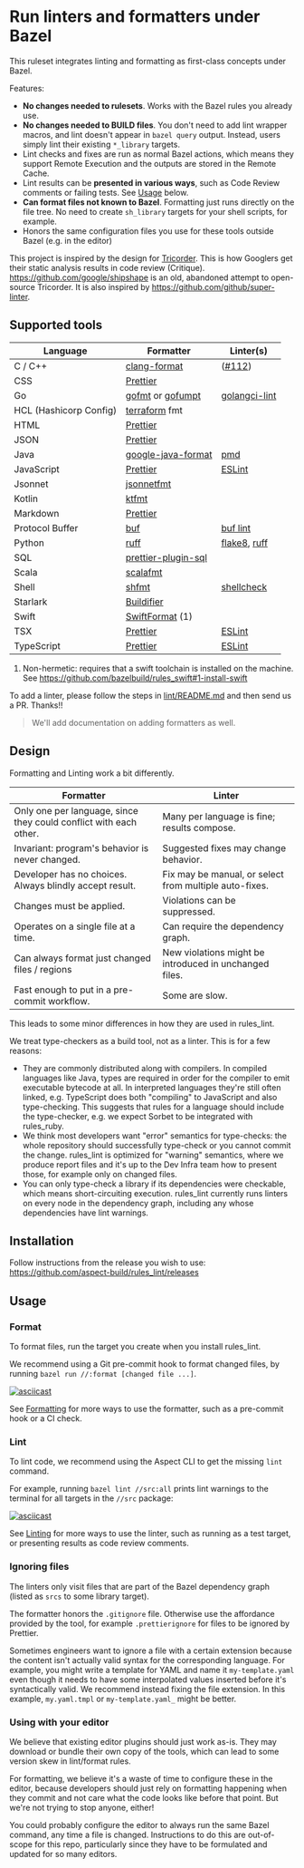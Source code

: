 # Run linters and formatters under Bazel

This ruleset integrates linting and formatting as first-class concepts under Bazel.

Features:

- **No changes needed to rulesets**. Works with the Bazel rules you already use.
- **No changes needed to BUILD files**. You don't need to add lint wrapper macros, and lint doesn't appear in `bazel query` output.
  Instead, users simply lint their existing `*_library` targets.
- Lint checks and fixes are run as normal Bazel actions, which means they support Remote Execution and the outputs are stored in the Remote Cache.
- Lint results can be **presented in various ways**, such as Code Review comments or failing tests.
  See [Usage](https://github.com/aspect-build/rules_lint/blob/main/docs/linting.md#usage) below.
- **Can format files not known to Bazel**. Formatting just runs directly on the file tree.
  No need to create `sh_library` targets for your shell scripts, for example.
- Honors the same configuration files you use for these tools outside Bazel (e.g. in the editor)

This project is inspired by the design for [Tricorder].
This is how Googlers get their static analysis results in code review (Critique).
https://github.com/google/shipshape is an old, abandoned attempt to open-source Tricorder.
It is also inspired by <https://github.com/github/super-linter>.

[aspect cli]: https://docs.aspect.build/v/cli
[tricorder]: https://static.googleusercontent.com/media/research.google.com/en//pubs/archive/43322.pdf
[reviewdog]: https://github.com/reviewdog/reviewdog

## Supported tools

| Language               | Formatter             | Linter(s)        |
| ---------------------- | --------------------- | ---------------- |
| C / C++                | [clang-format]        | ([#112])         |
| CSS                    | [Prettier]            |                  |
| Go                     | [gofmt] or [gofumpt]  | [golangci-lint]  |
| HCL (Hashicorp Config) | [terraform] fmt       |                  |
| HTML                   | [Prettier]            |                  |
| JSON                   | [Prettier]            |                  |
| Java                   | [google-java-format]  | [pmd]            |
| JavaScript             | [Prettier]            | [ESLint]         |
| Jsonnet                | [jsonnetfmt]          |                  |
| Kotlin                 | [ktfmt]               |                  |
| Markdown               | [Prettier]            |                  |
| Protocol Buffer        | [buf]                 | [buf lint]       |
| Python                 | [ruff]                | [flake8], [ruff] |
| SQL                    | [prettier-plugin-sql] |                  |
| Scala                  | [scalafmt]            |                  |
| Shell                  | [shfmt]               | [shellcheck]     |
| Starlark               | [Buildifier]          |                  |
| Swift                  | [SwiftFormat] (1)     |                  |
| TSX                    | [Prettier]            | [ESLint]         |
| TypeScript             | [Prettier]            | [ESLint]         |

[prettier]: https://prettier.io
[google-java-format]: https://github.com/google/google-java-format
[flake8]: https://flake8.pycqa.org/en/latest/index.html
[pmd]: https://docs.pmd-code.org/latest/index.html
[buf lint]: https://buf.build/docs/lint/overview
[eslint]: https://eslint.org/
[swiftformat]: https://github.com/nicklockwood/SwiftFormat
[terraform]: https://github.com/hashicorp/terraform
[buf]: https://docs.buf.build/format/usage
[ktfmt]: https://github.com/facebook/ktfmt
[buildifier]: https://github.com/keith/buildifier-prebuilt
[prettier-plugin-sql]: https://github.com/un-ts/prettier
[gofmt]: https://pkg.go.dev/cmd/gofmt
[gofumpt]: https://github.com/mvdan/gofumpt
[jsonnetfmt]: https://github.com/google/go-jsonnet
[scalafmt]: https://scalameta.org/scalafmt
[ruff]: https://docs.astral.sh/ruff/
[shellcheck]: https://www.shellcheck.net/
[shfmt]: https://github.com/mvdan/sh
[golangci-lint]: https://github.com/golangci/golangci-lint
[clang-format]: https://clang.llvm.org/docs/ClangFormat.html
[#112]: https://github.com/aspect-build/rules_lint/issues/112

1. Non-hermetic: requires that a swift toolchain is installed on the machine.
   See https://github.com/bazelbuild/rules_swift#1-install-swift

To add a linter, please follow the steps in [lint/README.md](./lint/README.md) and then send us a PR.
Thanks!!

> We'll add documentation on adding formatters as well.

## Design

Formatting and Linting work a bit differently.

| Formatter                                                         | Linter                                                 |
| ----------------------------------------------------------------- | ------------------------------------------------------ |
| Only one per language, since they could conflict with each other. | Many per language is fine; results compose.            |
| Invariant: program's behavior is never changed.                   | Suggested fixes may change behavior.                   |
| Developer has no choices. Always blindly accept result.           | Fix may be manual, or select from multiple auto-fixes. |
| Changes must be applied.                                          | Violations can be suppressed.                          |
| Operates on a single file at a time.                              | Can require the dependency graph.                      |
| Can always format just changed files / regions                    | New violations might be introduced in unchanged files. |
| Fast enough to put in a pre-commit workflow.                      | Some are slow.                                         |

This leads to some minor differences in how they are used in rules_lint.

We treat type-checkers as a build tool, not as a linter. This is for a few reasons:

- They are commonly distributed along with compilers.
  In compiled languages like Java, types are required in order for the compiler to emit executable bytecode at all.
  In interpreted languages they're still often linked, e.g. TypeScript does both "compiling" to JavaScript and also type-checking.
  This suggests that rules for a language should include the type-checker,
  e.g. we expect Sorbet to be integrated with rules_ruby.
- We think most developers want "error" semantics for type-checks:
  the whole repository should successfully type-check or you cannot commit the change.
  rules_lint is optimized for "warning" semantics, where we produce report files and it's up to the
  Dev Infra team how to present those, for example only on changed files.
- You can only type-check a library if its dependencies were checkable, which means short-circuiting
  execution. rules_lint currently runs linters on every node in the dependency graph, including any
  whose dependencies have lint warnings.

## Installation

Follow instructions from the release you wish to use:
<https://github.com/aspect-build/rules_lint/releases>

## Usage

### Format

To format files, run the target you create when you install rules_lint.

We recommend using a Git pre-commit hook to format changed files, by running `bazel run //:format [changed file ...]`.

[![asciicast](https://asciinema.org/a/vGTpzD0obvhILEcSxYAVrlpqT.svg)](https://asciinema.org/a/vGTpzD0obvhILEcSxYAVrlpqT)

See [Formatting](./docs/formatting.md) for more ways to use the formatter, such as a pre-commit hook or a CI check.

### Lint

To lint code, we recommend using the Aspect CLI to get the missing `lint` command.

For example, running `bazel lint //src:all` prints lint warnings to the terminal for all targets in the `//src` package:

[![asciicast](https://asciinema.org/a/xQWU1Wc1JINOubeguDDQbBqcq.svg)](https://asciinema.org/a/xQWU1Wc1JINOubeguDDQbBqcq)

See [Linting](./docs/linting.md) for more ways to use the linter, such as running as a test target, or presenting results as code review comments.

### Ignoring files

The linters only visit files that are part of the Bazel dependency graph (listed as `srcs` to some library target).

The formatter honors the `.gitignore` file.
Otherwise use the affordance provided by the tool, for example `.prettierignore` for files to be ignored by Prettier.

Sometimes engineers want to ignore a file with a certain extension because the content isn't actually valid syntax for the corresponding language.
For example, you might write a template for YAML and name it `my-template.yaml` even though it needs to have some interpolated values inserted before it's syntactically valid.
We recommend instead fixing the file extension. In this example, `my.yaml.tmpl` or `my-template.yaml_` might be better.

### Using with your editor

We believe that existing editor plugins should just work as-is. They may download or bundle their own
copy of the tools, which can lead to some version skew in lint/format rules.

For formatting, we believe it's a waste of time to configure these in the editor, because developers
should just rely on formatting happening when they commit and not care what the code looks like before that point.
But we're not trying to stop anyone, either!

You could probably configure the editor to always run the same Bazel command, any time a file is changed.
Instructions to do this are out-of-scope for this repo, particularly since they have to be formulated and updated for so many editors.
